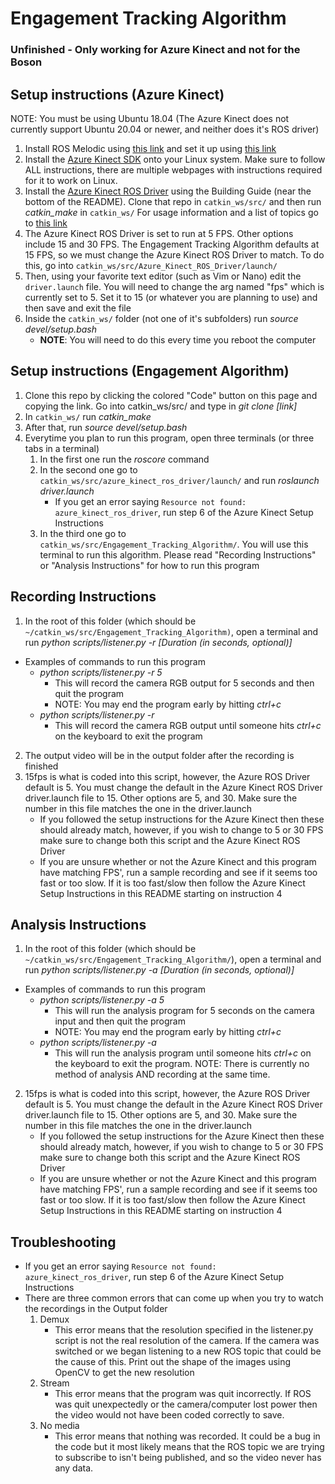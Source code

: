 # Engagement Tracking Algorithm
### Unfinished - Only working for Azure Kinect and not for the Boson
## Setup instructions (Azure Kinect)
NOTE: You must be using Ubuntu 18.04 (The Azure Kinect does not currently support Ubuntu 20.04 or newer, and neither does it's ROS driver)
1. Install ROS Melodic using [this link](https://wiki.ros.org/melodic/Installation/Ubuntu) and set it up using [this link](https://wiki.ros.org/ROS/Tutorials/InstallingandConfiguringROSEnvironment)
2. Install the [Azure Kinect SDK](https://docs.microsoft.com/en-us/azure/kinect-dk/sensor-sdk-download) onto your Linux system. Make sure to follow ALL instructions, there are multiple webpages with instructions required for it to work on Linux.
3. Install the [Azure Kinect ROS Driver](https://github.com/microsoft/Azure_Kinect_ROS_Driver) using the Building Guide (near the bottom of the README). Clone that repo in `catkin_ws/src/` and then run *catkin_make* in `catkin_ws/` For usage information and a list of topics go to [this link](https://github.com/microsoft/Azure_Kinect_ROS_Driver/blob/melodic/docs/usage.md)
4. The Azure Kinect ROS Driver is set to run at 5 FPS. Other options include 15 and 30 FPS. The Engagement Tracking Algorithm defaults at 15 FPS, so we must change the Azure Kinect ROS Driver to match. To do this, go into `catkin_ws/src/Azure_Kinect_ROS_Driver/launch/`
5. Then, using your favorite text editor (such as Vim or Nano) edit the `driver.launch` file. You will need to change the arg named "fps" which is currently set to 5. Set it to 15 (or whatever you are planning to use) and then save and exit the file
6. Inside the `catkin_ws/` folder (not one of it's subfolders) run *source devel/setup.bash*
    - **NOTE**: You will need to do this every time you reboot the computer

## Setup instructions (Engagement Algorithm)
1. Clone this repo by clicking the colored "Code" button on this page and copying the link. Go into catkin_ws/src/ and type in *git clone \[link\]*
2. In `catkin_ws/` run *catkin_make*
3. After that, run *source devel/setup.bash*
4. Everytime you plan to run this program, open three terminals (or three tabs in a terminal)
    1. In the first one run the *roscore* command
    2. In the second one go to `catkin_ws/src/azure_kinect_ros_driver/launch/` and run *roslaunch driver.launch*
        - If you get an error saying `Resource not found: azure_kinect_ros_driver`, run step 6 of the Azure Kinect Setup Instructions
    3. In the third one go to `catkin_ws/src/Engagement_Tracking_Algorithm/`. You will use this terminal to run this algorithm. Please read "Recording Instructions" or "Analysis Instructions" for how to run this program

## Recording Instructions
1. In the root of this folder (which should be `~/catkin_ws/src/Engagement_Tracking_Algorithm)`, open a terminal and run *python scripts/listener.py -r \[Duration (in seconds, optional)\]*
- Examples of commands to run this program
    - *python scripts/listener.py -r 5*
        - This will record the camera RGB output for 5 seconds and then quit the program
        - NOTE: You may end the program early by hitting *ctrl+c*
    - *python scripts/listener.py -r*
        - This will record the camera RGB output until someone hits *ctrl+c* on the keyboard to exit the program
2. The output video will be in the output folder after the recording is finished
3. 15fps is what is coded into this script, however, the Azure ROS Driver default is 5. You must change the default in the Azure Kinect ROS Driver driver.launch file to 15. Other options are 5, and 30. Make sure the number in this file matches the one in the driver.launch
    - If you followed the setup instructions for the Azure Kinect then these should already match, however, if you wish to change to 5 or 30 FPS make sure to change both this script and the Azure Kinect ROS Driver
    - If you are unsure whether or not the Azure Kinect and this program have matching FPS', run a sample recording and see if it seems too fast or too slow. If it is too fast/slow then follow the Azure Kinect Setup Instructions in this README starting on instruction 4

## Analysis Instructions
1. In the root of this folder (which should be `~/catkin_ws/src/Engagement_Tracking_Algorithm/`), open a terminal and run *python scripts/listener.py -a \[Duration (in seconds, optional)\]*
- Examples of commands to run this program
    - *python scripts/listener.py -a 5*
        - This will run the analysis program for 5 seconds on the camera input and then quit the program
        - NOTE: You may end the program early by hitting *ctrl+c*
    - *python scripts/listener.py -a*
        - This will run the analysis program until someone hits *ctrl+c* on the keyboard to exit the program.
NOTE: There is currently no method of analysis AND recording at the same time.
2. 15fps is what is coded into this script, however, the Azure ROS Driver default is 5. You must change the default in the Azure Kinect ROS Driver driver.launch file to 15. Other options are 5, and 30. Make sure the number in this file matches the one in the driver.launch
    - If you followed the setup instructions for the Azure Kinect then these should already match, however, if you wish to change to 5 or 30 FPS make sure to change both this script and the Azure Kinect ROS Driver
    - If you are unsure whether or not the Azure Kinect and this program have matching FPS', run a sample recording and see if it seems too fast or too slow. If it is too fast/slow then follow the Azure Kinect Setup Instructions in this README starting on instruction 4

## Troubleshooting
- If you get an error saying `Resource not found: azure_kinect_ros_driver`, run step 6 of the Azure Kinect Setup Instructions
- There are three common errors that can come up when you try to watch the recordings in the Output folder
    1. Demux
        - This error means that the resolution specified in the listener.py script is not the real resolution of the camera. If the camera was switched or we began listening to a new ROS topic that could be the cause of this. Print out the shape of the images using OpenCV to get the new resolution
    2. Stream
        - This error means that the program was quit incorrectly. If ROS was quit unexpectedly or the camera/computer lost power then the video would not have been coded correctly to save. 
    3. No media
        - This error means that nothing was recorded. It could be a bug in the code but it most likely means that the ROS topic we are trying to subscribe to isn't being published, and so the video never has any data. 